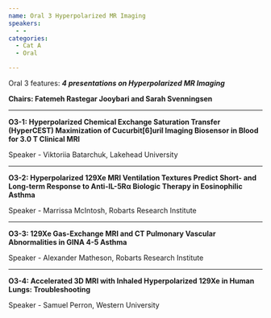 ```yaml
---
name: Oral 3 Hyperpolarized MR Imaging
speakers:
  - -
categories:
  - Cat A
  - Oral

---
```

Oral 3 features: _**4 presentations on Hyperpolarized MR Imaging**_

**Chairs: Fatemeh Rastegar Jooybari and Sarah Svenningsen**

_____________________________________________________

**O3-1: Hyperpolarized Chemical Exchange Saturation Transfer (HyperCEST) Maximization of Cucurbit[6]uril Imaging Biosensor in Blood for 3.0 T Clinical MRI**

Speaker - Viktoriia Batarchuk, Lakehead University

_____________________________________________________

**O3-2: Hyperpolarized 129Xe MRI Ventilation Textures Predict Short- and Long-term Response to Anti-IL-5Rα Biologic Therapy in Eosinophilic Asthma**

Speaker - Marrissa McIntosh, Robarts Research Institute

_____________________________________________________

**O3-3: 129Xe Gas-Exchange MRI and CT Pulmonary Vascular Abnormalities in GINA 4-5 Asthma**

Speaker - Alexander Matheson, Robarts Research Institute

_____________________________________________________

**O3-4: Accelerated 3D MRI with Inhaled Hyperpolarized 129Xe in Human Lungs: Troubleshooting**

Speaker - Samuel Perron, Western University
